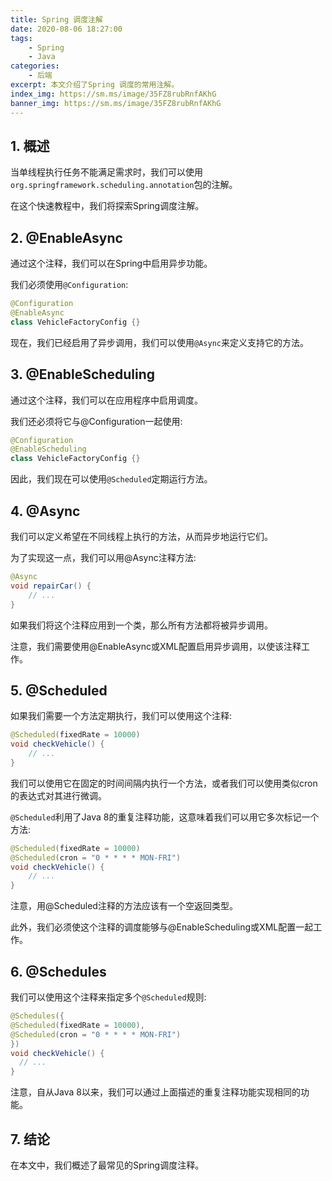 ```yaml
---
title: Spring 调度注解
date: 2020-08-06 18:27:00
tags:
    - Spring
    - Java
categories:
    - 后端
excerpt: 本文介绍了Spring 调度的常用注解。
index_img: https://sm.ms/image/35FZ8rubRnfAKhG
banner_img: https://sm.ms/image/35FZ8rubRnfAKhG
---
```


## 1. 概述
当单线程执行任务不能满足需求时，我们可以使用`org.springframework.scheduling.annotation`包的注解。

在这个快速教程中，我们将探索Spring调度注解。

## 2. @EnableAsync
通过这个注释，我们可以在Spring中启用异步功能。

我们必须使用`@Configuration`:

```Java
@Configuration
@EnableAsync
class VehicleFactoryConfig {}
```

现在，我们已经启用了异步调用，我们可以使用`@Async`来定义支持它的方法。

## 3. @EnableScheduling
通过这个注释，我们可以在应用程序中启用调度。

我们还必须将它与@Configuration一起使用:
```Java
@Configuration
@EnableScheduling
class VehicleFactoryConfig {}
```
因此，我们现在可以使用`@Scheduled`定期运行方法。

## 4. @Async
我们可以定义希望在不同线程上执行的方法，从而异步地运行它们。

为了实现这一点，我们可以用@Async注释方法:

```Java
@Async
void repairCar() {
    // ...
}
```
如果我们将这个注释应用到一个类，那么所有方法都将被异步调用。

注意，我们需要使用@EnableAsync或XML配置启用异步调用，以使该注释工作。

## 5. @Scheduled
如果我们需要一个方法定期执行，我们可以使用这个注释:

```Java
@Scheduled(fixedRate = 10000)
void checkVehicle() {
    // ...
}
```
我们可以使用它在固定的时间间隔内执行一个方法，或者我们可以使用类似cron的表达式对其进行微调。

`@Scheduled`利用了Java 8的重复注释功能，这意味着我们可以用它多次标记一个方法:
```Java
@Scheduled(fixedRate = 10000)
@Scheduled(cron = "0 * * * * MON-FRI")
void checkVehicle() {
    // ...
}
```

注意，用@Scheduled注释的方法应该有一个空返回类型。

此外，我们必须使这个注释的调度能够与@EnableScheduling或XML配置一起工作。

## 6. @Schedules
我们可以使用这个注释来指定多个`@Scheduled`规则:
```Java
@Schedules({
@Scheduled(fixedRate = 10000),
@Scheduled(cron = "0 * * * * MON-FRI")
})
void checkVehicle() {
  // ...
}
```
注意，自从Java 8以来，我们可以通过上面描述的重复注释功能实现相同的功能。

## 7. 结论
在本文中，我们概述了最常见的Spring调度注释。
